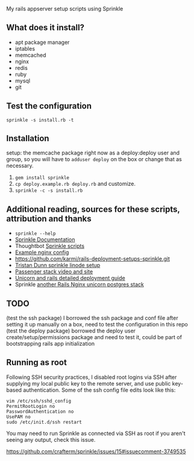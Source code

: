 My rails appserver setup scripts using Sprinkle

What does it install?
---------------------
 - apt package manager
 - iptables
 - memcached
 - nginx
 - redis
 - ruby
 - mysql
 - git
 
Test the configuration
----------------------
    sprinkle -s install.rb -t
 
Installation
------------
  setup: the memcache package right now as a deploy:deploy user and group, so you will have to `adduser deploy` on the box
  or change that as necessary. 
  
  1. `gem install sprinkle`
  2. `cp deploy.example.rb deploy.rb` and customize.
  3. `sprinkle -c -s install.rb`

Additional reading, sources for these scripts, attribution and thanks
---------------------------------------------------------------------
 - `sprinkle --help`
 - [Sprinkle Documentation](http://rubydoc.info/github/crafterm/sprinkle/master)
 - Thoughtbot [Sprinkle scripts](https://github.com/thoughtbot/continuous_sprinkles)
 - [Example nginx config](http://brainspl.at/nginx.conf.txt)
 - https://github.com/karmi/rails-deployment-setups-sprinkle.git
 - [Tristan Dunn sprinkle linode setup](https://github.com/tristandunn/sprinkle-linode)
 - [Passenger stack video and site](http://benschwarz.github.com/passenger-stack/)
 - [Unicorn and rails detailed deployment guide](http://tech.tomgoren.com/archives/245)
 - Sprinkle [another Rails Nginx unicorn postgres stack](https://github.com/Shift81/sprinkler)
 
TODO
----------
(test the ssh package) I borrowed the ssh package and conf file after setting it up manually on a box, need to test the configuration in this repo
(test the deploy package) borrowed the deploy user create/setup/permissions package and need to test it, could be part of bootstrapping rails app initialization
 
Running as root
---------------
Following SSH security practices, I disabled root logins via SSH after supplying my local public key to the remote server, and use public key-based authentication. Some of the ssh config file edits look like this:

    vim /etc/ssh/sshd_config
    PermitRootLogin no
    PasswordAuthentication no
    UsePAM no
    sudo /etc/init.d/ssh restart
    
You may need to run Sprinkle as connected via SSH as root if you aren't seeing any output, check this issue. 

https://github.com/crafterm/sprinkle/issues/15#issuecomment-3749535